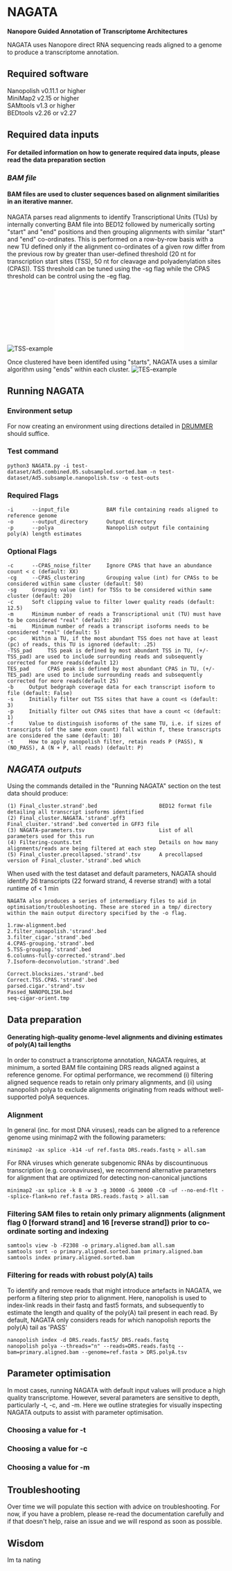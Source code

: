 # NAGATA
**Nanopore Guided Annotation of Transcriptome Architectures**

NAGATA uses Nanopore direct RNA sequencing reads aligned to a genome to produce a transcriptome annotation.

## Required software
Nanopolish v0.11.1 or higher\
MiniMap2 v2.15 or higher\
SAMtools v1.3 or higher\
BEDtools v2.26 or v2.27

## Required data inputs 
#### For detailed information on how to generate required data inputs, please read the data preparation section
### ***BAM file***
#### BAM files are used to cluster sequences based on alignment similarities in an iterative manner. 
NAGATA parses read alignments to identify Transcriptional Units (TUs) by internally converting BAM file into BED12 followed by numerically sorting "start" and "end" positions and then grouping alignments with similar "start" and "end" co-ordinates. This is performed on a row-by-row basis with a new TU defined only if the alignment co-ordinates of a given row differ from the previous row by greater than user-defined threshold (20 nt for transcription start sites (TSS), 50 nt for cleavage and polyadenylation sites (CPAS)).  TSS threshold can be tuned using the -sg flag while the CPAS threshold can be control using the -eg flag.

![TSS-example](/modules/TSS-example.png)
![Algorithm example](/modules/Grouping-TSS.pdf)

Once clustered have been identifed using "starts", NAGATA uses a similar algorithm using "ends" within each cluster.
![TES-example](/modules/TES-example.png)


## Running NAGATA
### Environment setup
For now creating an environment using directions detailed in [DRUMMER](https://github.com/DepledgeLab/DRUMMER) should suffice. 

### Test command
```
python3 NAGATA.py -i test-dataset/Ad5.combined.05.subsampled.sorted.bam -n test-dataset/Ad5.subsample.nanopolish.tsv -o test-outs

```
### Required Flags
```
-i      --input_file            BAM file containing reads aligned to reference genome
-o      --output_directory      Output directory 
-p      --polya                 Nanopolish output file containing poly(A) length estimates
```
### Optional Flags
```
-c      --CPAS_noise_filter     Ignore CPAS that have an abundance count < c (default: XX)
-cg     --CPAS_clustering       Grouping value (int) for CPASs to be considered within same cluster (default: 50)
-sg     Grouping value (int) for TSSs to be considered within same cluster (default: 20)
-c      Soft clipping value to filter lower quality reads (default: 12.5)
-m      Minimum number of reads a Transcriptional unit (TU) must have to be considered "real" (default: 20)
-mi     Minimum number of reads a transcript isoforms needs to be considered "real" (default: 5)
-pc     Within a TU, if the most abundant TSS does not have at least (pc) of reads, this TU is ignored (default: .25)
-TSS_pad     TSS peak is defined by most abundant TSS in TU, (+/- TSS_pad) are used to include surrounding reads and subsequently corrected for more reads(default 12)
TES_pad      CPAS peak is defined by most abundant CPAS in TU, (+/- TES_pad) are used to include surrounding reads and subsequently corrected for more reads(default 25)
-b     Output bedgraph coverage data for each transcript isoform to file (default: False) 
-s     Initially filter out TSS sites that have a count <s (default: 3)
-p     Initially filter out CPAS sites that have a count <c (default: 1)
-f     Value to distinguish isoforms of the same TU, i.e. if sizes of transcripts (of the same exon count) fall within f, these transcripts are considered the same (default: 10)
-t     How to apply nanopolish filter, retain reads P (PASS), N (NO_PASS), A (N + P, all reads) (default: P)
```


## ***NAGATA outputs***
Using the commands detailed in the "Running NAGATA" section on the test data should produce:
```
(1) Final_cluster.strand'.bed                    BED12 format file detailing all transcript isoforms identified
(2) Final_cluster.NAGATA.'strand'.gff3           Final_cluster.'strand'.bed converted in GFF3 file
(3) NAGATA-parameters.tsv                        List of all parameters used for this run
(4) Filtering-counts.txt                         Details on how many alignments/reads are being filtered at each step
(5) Final_cluster.precollapsed.'strand'.tsv      A precollapsed version of Final_cluster.'strand'.bed which 
```
When used with the test dataset and default parameters, NAGATA should identify 26 transcripts (22 forward strand, 4 reverse strand) with a total runtime of < 1 min
```
NAGATA also produces a series of intermediary files to aid in optimisation/troubleshooting. These are stored in a tmp/ directory within the main output directory specified by the -o flag.

1.raw-alignment.bed
2.filter_nanopolish.'strand'.bed 
3.filter_cigar.'strand'.bed
4.CPAS-grouping.'strand'.bed
5.TSS-grouping.'strand'.bed 
6.columns-fully-corrected.'strand'.bed 
7.Isoform-deconvolution.'strand'.bed 

Correct.blocksizes.'strand'.bed
Correct.TSS.CPAS.'strand'.bed
parsed.cigar.'strand'.tsv
Passed_NANOPOLISH.bed
seq-cigar-orient.tmp
```


## Data preparation 
#### Generating high-quality genome-level alignments and divining estimates of poly(A) tail lengths
In order to construct a transcriptome annotation, NAGATA requires, at minimum, a sorted BAM file containing DRS reads aligned against a reference genome. For optimal performance, we recommend (i) filtering aligned sequence reads to retain only primary alignments, and (ii) using nanopolish polya to exclude alignments originating from reads without well-supported polyA sequences.

### Alignment
In general (inc. for most DNA viruses), reads can be aligned to a reference genome using minimap2 with the following parameters:
```
minimap2 -ax splice -k14 -uf ref.fasta DRS.reads.fastq > all.sam
```
For RNA viruses which generate subgenomic RNAs by discountinuous transcription (e.g. coronaviruses), we recommend alternative parameters for alignment that are optimized for detecting non-canonical junctions
```
minimap2 -ax splice -k 8 -w 3 -g 30000 -G 30000 -C0 -uf --no-end-flt --splice-flank=no ref.fasta DRS.reads.fastq > all.sam
```

### Filtering SAM files to retain only primary alignments (alignment flag 0 [forward strand] and 16 [reverse strand]) prior to co-ordinate sorting and indexing
```
samtools view -b -F2308 -o primary.aligned.bam all.sam
samtools sort -o primary.aligned.sorted.bam primary.aligned.bam
samtools index primary.aligned.sorted.bam
```

### Filtering for reads with robust poly(A) tails
To identify and remove reads that might introduce artefacts in NAGATA, we perform a filtering step prior to alignment. Here, nanopolish is used to index-link reads in their fastq and fast5 formats, and subsequently to estimate the length and quality of the poly(A) tail present in each read. By default, NAGATA only considers reads for which nanopolish reports the poly(A) tail as 'PASS'
```
nanopolish index -d DRS.reads.fast5/ DRS.reads.fastq
nanopolish polya --threads="n" --reads=DRS.reads.fastq --bam=primary.aligned.bam --genome=ref.fasta > DRS.polyA.tsv
```


## Parameter optimisation
In most cases, running NAGATA with default input values will produce a high quality transcriptome. However, several parameters are sensitive to depth, particularly -t, -c, and -m. Here we outline strategies for visually inspecting NAGATA outputs to assist with parameter optimisation.

### Choosing a value for -t

### Choosing a value for -c 

### Choosing a value for -m


## Troubleshooting
Over time we will populate this section with advice on troubleshooting. For now, if you have a problem, please re-read the documentation carefully and if that doesn't help, raise an issue and we will respond as soon as possible.




## Wisdom
Im ta nating
